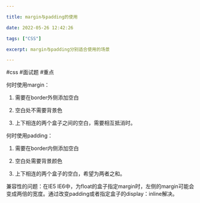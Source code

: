 ```yaml
---

title: margin与padding的使用

date: 2022-05-26 12:42:26

tags: ["CSS"]

excerpt: margin与padding分别适合使用的场景

---
```






#css  #面试题  #重点

何时使用margin：

1.  需要在border外侧添加空白
    
2.  空白处不需要背景色
    
3.  上下相连的两个盒子之间的空白，需要相互抵消时。
    

何时使用padding：

1.  需要在border内侧添加空白
    
2.  空白处需要背景颜色
    
3.  上下相连的两个盒子的空白，希望为两者之和。
    

兼容性的问题：在IE5 IE6中，为float的盒子指定margin时，左侧的margin可能会变成两倍的宽度。通过改变padding或者指定盒子的display：inline解决。